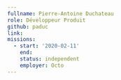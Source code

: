 ```yaml
---
fullname: Pierre-Antoine Duchateau
role: Développeur Produit
github: paduc
link:
missions:
  - start: '2020-02-11'
    end:
    status: independent
    employer: Octo
---
```

